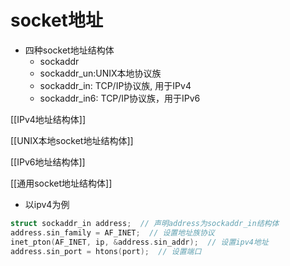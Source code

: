 # socket地址

- 四种socket地址结构体
  - sockaddr 
  - sockaddr_un:UNIX本地协议族
  - sockaddr_in: TCP/IP协议族, 用于IPv4 
  - sockaddr_in6: TCP/IP协议族，用于IPv6

[[IPv4地址结构体]]

[[UNIX本地socket地址结构体]]
    
[[IPv6地址结构体]]

[[通用socket地址结构体]]

- 以ipv4为例  

```c
struct sockaddr_in address;  // 声明address为sockaddr_in结构体
address.sin_family = AF_INET;  // 设置地址族协议
inet_pton(AF_INET, ip, &address.sin_addr);  // 设置ipv4地址
address.sin_port = htons(port);  // 设置端口
```